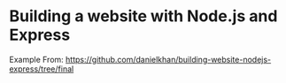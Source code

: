 # Building a website with Node.js and Express

Example From:
https://github.com/danielkhan/building-website-nodejs-express/tree/final